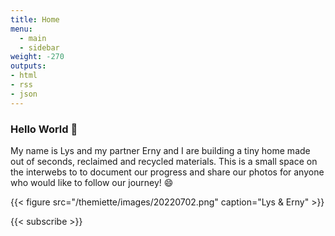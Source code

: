 ```yaml
---
title: Home
menu:
  - main
  - sidebar
weight: -270
outputs:
- html
- rss
- json
---
```


### Hello World :wave:

My name is Lys and my partner Erny and I are building a tiny home made out of seconds, reclaimed and recycled materials. This is a small space on the interwebs to to document our progress and share our photos for anyone who would like to follow our journey! 
😄

{{< figure src="/themiette/images/20220702.png" caption="Lys & Erny" >}}

{{< subscribe >}}


